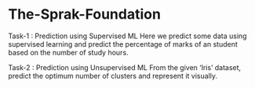 # The-Sprak-Foundation
Task-1 : Prediction using Supervised ML
Here we predict some data using supervised learning and predict the percentage of marks of an student based on the number of study hours.

Task-2 : Prediction using Unsupervised ML
From the given ‘Iris’ dataset, predict the optimum number of clusters and represent it visually.
